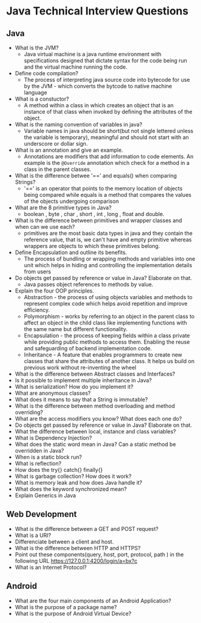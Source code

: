 # Java Technical Interview Questions
## Java
* What is the JVM?
    - Java virtual machine is a java runtime environment with specifications designed that dictate syntax for the code being run and the virtual machine running the code.
* Define code compilation?
    - The process of interpreting java source code into bytecode for use by the JVM - which converts the bytcode to native machine language
* What is a constuctor?
    - A method within a class in which creates an object that is an instance of that class when invoked by defining the attributes of the object.
* What is the naming convention of variables in java?
    - Variable names in java should be short(but not single lettered unless the variable is temporary), meaningful and should not start with an underscore or dollar sign.
* What is an annotation and give an example.
    - Annotations are modifiers that add information to code elements. An example is the `@Override` annotation which check for a method in a class in the parent classes.
* What is the difference betwee '==' and equals() when comparing Strings?
    - '==' is an operator that points to the memory location of objects being compared while equals is a method that compares the values of the objects undergoing comparison
* What are the 8 primitive types in Java?
    - boolean , byte , char , short , int , long , float and double.
* What is the difference between primitives and wrapper classes and when can we use each?
    - primitives are the most basic data types in java and they contain the reference value, that is, we can't have and empty primitive whereas wrappers are objects to which these primitives belong.
* Define Encapsulation and outline its benefits.
    - The process of bundling or wrapping methods and variables into one unit which helps in hiding and controlling the implementation details from users
* Do objects get passed by reference or value in Java? Elaborate on that.
    - Java passes object references to methods by value.
* Explain the four OOP principles.
    - Abstraction - the process of using objects variables and methods to represent complex code which helps avoid repetition and improve efficiency.
    - Polymorphism - works by referring to an object in the parent class to affect an object in the child class like implementing functions with the same name but different functionality.
    - Encapsulation - the process of keeping fields within a class private while providing public methods to access them. Enabling the reuse and safeguarding of backend implementation code.
    - Inheritance - A feature that enables programmers to create new classes that share the attributes of another class. It helps us build on previous work without re-inventing the wheel 
* What is the difference between Abstract classes and Interfaces?
* Is it possible to implement multiple inheritance in Java?
* What is serialization? How do you implement it?
* What are anonymous classes?
* What does it means to say that a String is immutable?
* What is the difference between method overloading and method overriding?
* What are the access modifiers you know? What does each one do?
* Do objects get passed by reference or value in Java? Elaborate on that.
* What the difference between local, instance and class variables?
* What is Dependency Injection?
* What does the static word mean in Java? Can a static method be overridden in Java?
* When is a static block run?
* What is reflection?
* How does the try{} catch{} finally{}
* What is garbage collection? How does it work?
* What is memory leak and how does Java handle it?
* What does the keyword synchronized mean?
* Explain Generics in Java


## Web Development
* What is the difference between a GET and POST request?
* What is a URI?
* Differenciate between a client and host.
* What is the difference between HTTP and HTTPS?
* Point out these components(query, host, port, protocol, path ) in the following URL https://127.0.0.1:4200/login/a=bx?c
* What is an Internet Protocol?
## Android
* What are the four main components of an Android Application?
* What is the purpose of a package name?
* What is the purpose of Android Virtual Device?
